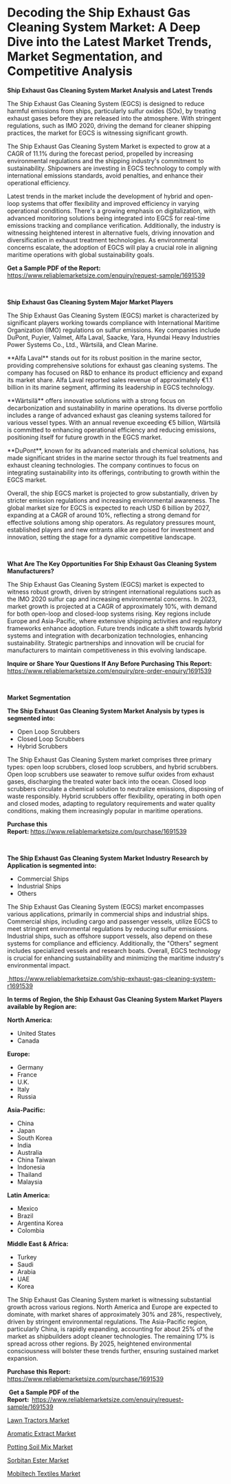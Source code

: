 <p><h1>Decoding the Ship Exhaust Gas Cleaning System Market: A Deep Dive into the Latest Market Trends, Market Segmentation, and Competitive Analysis</h1></p><p><strong>Ship Exhaust Gas Cleaning System Market Analysis and Latest Trends</strong></p>
<p><p>The Ship Exhaust Gas Cleaning System (EGCS) is designed to reduce harmful emissions from ships, particularly sulfur oxides (SOx), by treating exhaust gases before they are released into the atmosphere. With stringent regulations, such as IMO 2020, driving the demand for cleaner shipping practices, the market for EGCS is witnessing significant growth. </p><p>The Ship Exhaust Gas Cleaning System Market is expected to grow at a CAGR of 11.1% during the forecast period, propelled by increasing environmental regulations and the shipping industry's commitment to sustainability. Shipowners are investing in EGCS technology to comply with international emissions standards, avoid penalties, and enhance their operational efficiency. </p><p>Latest trends in the market include the development of hybrid and open-loop systems that offer flexibility and improved efficiency in varying operational conditions. There's a growing emphasis on digitalization, with advanced monitoring solutions being integrated into EGCS for real-time emissions tracking and compliance verification. Additionally, the industry is witnessing heightened interest in alternative fuels, driving innovation and diversification in exhaust treatment technologies. As environmental concerns escalate, the adoption of EGCS will play a crucial role in aligning maritime operations with global sustainability goals.</p></p>
<p><strong>Get a Sample PDF of the Report:&nbsp;</strong> <a href="https://www.reliablemarketsize.com/enquiry/request-sample/1691539?utm_campaign=1590&utm_medium=2&utm_source=Github&utm_content=ia&utm_term=18102024&utm_id=ship-exhaust-gas-cleaning-system">https://www.reliablemarketsize.com/enquiry/request-sample/1691539</a></p>
<p>&nbsp;</p>
<p><strong>Ship Exhaust Gas Cleaning System Major Market Players</strong></p>
<p><p>The Ship Exhaust Gas Cleaning System (EGCS) market is characterized by significant players working towards compliance with International Maritime Organization (IMO) regulations on sulfur emissions. Key companies include DuPont, Puyier, Valmet, Alfa Laval, Saacke, Yara, Hyundai Heavy Industries Power Systems Co., Ltd., Wärtsilä, and Clean Marine.</p><p>**Alfa Laval** stands out for its robust position in the marine sector, providing comprehensive solutions for exhaust gas cleaning systems. The company has focused on R&D to enhance its product efficiency and expand its market share. Alfa Laval reported sales revenue of approximately €1.1 billion in its marine segment, affirming its leadership in EGCS technology.</p><p>**Wärtsilä** offers innovative solutions with a strong focus on decarbonization and sustainability in marine operations. Its diverse portfolio includes a range of advanced exhaust gas cleaning systems tailored for various vessel types. With an annual revenue exceeding €5 billion, Wärtsilä is committed to enhancing operational efficiency and reducing emissions, positioning itself for future growth in the EGCS market.</p><p>**DuPont**, known for its advanced materials and chemical solutions, has made significant strides in the marine sector through its fuel treatments and exhaust cleaning technologies. The company continues to focus on integrating sustainability into its offerings, contributing to growth within the EGCS market.</p><p>Overall, the ship EGCS market is projected to grow substantially, driven by stricter emission regulations and increasing environmental awareness. The global market size for EGCS is expected to reach USD 6 billion by 2027, expanding at a CAGR of around 10%, reflecting a strong demand for effective solutions among ship operators. As regulatory pressures mount, established players and new entrants alike are poised for investment and innovation, setting the stage for a dynamic competitive landscape.</p></p>
<p>&nbsp;</p>
<p><strong>What Are The Key Opportunities For Ship Exhaust Gas Cleaning System Manufacturers?</strong></p>
<p><p>The Ship Exhaust Gas Cleaning System (EGCS) market is expected to witness robust growth, driven by stringent international regulations such as the IMO 2020 sulfur cap and increasing environmental concerns. In 2023, market growth is projected at a CAGR of approximately 10%, with demand for both open-loop and closed-loop systems rising. Key regions include Europe and Asia-Pacific, where extensive shipping activities and regulatory frameworks enhance adoption. Future trends indicate a shift towards hybrid systems and integration with decarbonization technologies, enhancing sustainability. Strategic partnerships and innovation will be crucial for manufacturers to maintain competitiveness in this evolving landscape.</p></p>
<p><strong>Inquire or Share Your Questions If Any Before Purchasing This Report:</strong> <a href="https://www.reliablemarketsize.com/enquiry/pre-order-enquiry/1691539?utm_campaign=1590&utm_medium=2&utm_source=Github&utm_content=ia&utm_term=18102024&utm_id=ship-exhaust-gas-cleaning-system">https://www.reliablemarketsize.com/enquiry/pre-order-enquiry/1691539</a></p>
<p>&nbsp;</p>
<p><strong>Market Segmentation</strong></p>
<p><strong>The Ship Exhaust Gas Cleaning System Market Analysis by types is segmented into:</strong></p>
<p><ul><li>Open Loop Scrubbers</li><li>Closed Loop Scrubbers</li><li>Hybrid Scrubbers</li></ul></p>
<p><p>The Ship Exhaust Gas Cleaning System market comprises three primary types: open loop scrubbers, closed loop scrubbers, and hybrid scrubbers. Open loop scrubbers use seawater to remove sulfur oxides from exhaust gases, discharging the treated water back into the ocean. Closed loop scrubbers circulate a chemical solution to neutralize emissions, disposing of waste responsibly. Hybrid scrubbers offer flexibility, operating in both open and closed modes, adapting to regulatory requirements and water quality conditions, making them increasingly popular in maritime operations.</p></p>
<p><strong>Purchase this Report:&nbsp;</strong><a href="https://www.reliablemarketsize.com/purchase/1691539?utm_campaign=1590&utm_medium=2&utm_source=Github&utm_content=ia&utm_term=18102024&utm_id=ship-exhaust-gas-cleaning-system">https://www.reliablemarketsize.com/purchase/1691539</a></p>
<p>&nbsp;</p>
<p><strong>The Ship Exhaust Gas Cleaning System Market Industry Research by Application is segmented into:</strong></p>
<p><ul><li>Commercial Ships</li><li>Industrial Ships</li><li>Others</li></ul></p>
<p><p>The Ship Exhaust Gas Cleaning System (EGCS) market encompasses various applications, primarily in commercial ships and industrial ships. Commercial ships, including cargo and passenger vessels, utilize EGCS to meet stringent environmental regulations by reducing sulfur emissions. Industrial ships, such as offshore support vessels, also depend on these systems for compliance and efficiency. Additionally, the "Others" segment includes specialized vessels and research boats. Overall, EGCS technology is crucial for enhancing sustainability and minimizing the maritime industry's environmental impact.</p></p>
<p><a href="https://www.reliablemarketsize.com/ship-exhaust-gas-cleaning-system-r1691539?utm_campaign=1590&utm_medium=2&utm_source=Github&utm_content=ia&utm_term=18102024&utm_id=ship-exhaust-gas-cleaning-system">&nbsp;https://www.reliablemarketsize.com/ship-exhaust-gas-cleaning-system-r1691539</a></p>
<p><strong>In terms of Region, the Ship Exhaust Gas Cleaning System Market Players available by Region are:</strong></p>
<p>
    <p> <strong> North America: </strong>
        <ul>
            <li>United States</li>
            <li>Canada</li>
        </ul>
        </p> 
    <p> <strong> Europe: </strong>
        <ul>
            <li>Germany</li>
            <li>France</li>
            <li>U.K.</li>
            <li>Italy</li>
            <li>Russia</li>
        </ul>
        </p> 
    <p> <strong> Asia-Pacific: </strong>
        <ul>
            <li>China</li>
            <li>Japan</li>
            <li>South Korea</li>
            <li>India</li>
            <li>Australia</li>
            <li>China Taiwan</li>
            <li>Indonesia</li>
            <li>Thailand</li>
            <li>Malaysia</li>
        </ul>
        </p> 
    <p> <strong> Latin America: </strong>
        <ul>
            <li>Mexico</li>
            <li>Brazil</li>
            <li>Argentina Korea</li>
            <li>Colombia</li>
        </ul>
        </p> 
    <p> <strong> Middle East & Africa: </strong>
        <ul>
            <li>Turkey</li>
            <li>Saudi</li>
            <li>Arabia</li>
            <li>UAE</li>
            <li>Korea</li>
        </ul>
    </p>
    </p>
<p><p>The Ship Exhaust Gas Cleaning System market is witnessing substantial growth across various regions. North America and Europe are expected to dominate, with market shares of approximately 30% and 28%, respectively, driven by stringent environmental regulations. The Asia-Pacific region, particularly China, is rapidly expanding, accounting for about 25% of the market as shipbuilders adopt cleaner technologies. The remaining 17% is spread across other regions. By 2025, heightened environmental consciousness will bolster these trends further, ensuring sustained market expansion.</p></p>
<p><strong>Purchase this Report: </strong><a href="https://www.reliablemarketsize.com/purchase/1691539?utm_campaign=1590&utm_medium=2&utm_source=Github&utm_content=ia&utm_term=18102024&utm_id=ship-exhaust-gas-cleaning-system">https://www.reliablemarketsize.com/purchase/1691539</a></p>
<p>&nbsp;<strong>Get a Sample PDF of the Report:&nbsp;&nbsp;</strong><a href="https://www.reliablemarketsize.com/enquiry/request-sample/1691539?utm_campaign=1590&utm_medium=2&utm_source=Github&utm_content=ia&utm_term=18102024&utm_id=ship-exhaust-gas-cleaning-system">https://www.reliablemarketsize.com/enquiry/request-sample/1691539</a></p>
<p><strong></strong></p>
<p><p><a href="https://issuu.com/reportprime-2/docs/lawn-tractors-market-size-2030.pptx_06604a58052281?utm_campaign=1590&utm_medium=2&utm_source=Github&utm_content=ia&utm_term=18102024&utm_id=ship-exhaust-gas-cleaning-system">Lawn Tractors Market</a></p><p><a href="https://www.linkedin.com/pulse/analyzing-global-aromatic-extract-market-growth-prospects-future-uv1af?utm_campaign=1590&utm_medium=2&utm_source=Github&utm_content=ia&utm_term=18102024&utm_id=ship-exhaust-gas-cleaning-system">Aromatic Extract Market</a></p><p><a href="https://www.linkedin.com/pulse/investment-opportunities-potting-soil-mix-sector-risk-analysis-pi98f?utm_campaign=1590&utm_medium=2&utm_source=Github&utm_content=ia&utm_term=18102024&utm_id=ship-exhaust-gas-cleaning-system">Potting Soil Mix Market</a></p><p><a href="https://www.linkedin.com/pulse/sorbitan-ester-market-analysis-product-segmentation-regional-forecasts-p2jlf?utm_campaign=1590&utm_medium=2&utm_source=Github&utm_content=ia&utm_term=18102024&utm_id=ship-exhaust-gas-cleaning-system">Sorbitan Ester Market</a></p><p><a href="https://github.com/NargisHussain75/Market-Research-Report-List-1/blob/main/mobiltech-textiles-market.md?utm_campaign=1590&utm_medium=2&utm_source=Github&utm_content=ia&utm_term=18102024&utm_id=ship-exhaust-gas-cleaning-system">Mobiltech Textiles Market</a></p></p>